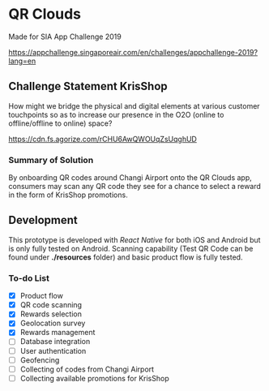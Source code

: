 # QR Clouds

Made for SIA App Challenge 2019

https://appchallenge.singaporeair.com/en/challenges/appchallenge-2019?lang=en

## Challenge Statement KrisShop

How might we bridge the physical and digital elements at various customer touchpoints so as to increase our presence in the O2O (online to offline/offline to online) space?

https://cdn.fs.agorize.com/rCHU6AwQWOUqZsUqghUD

### Summary of Solution

By onboarding QR codes around Changi Airport onto the QR Clouds app, consumers may scan any QR code they see for a chance to select a reward in the form of KrisShop promotions.

## Development

This prototype is developed with *React Native* for both iOS and Android but is only fully tested on Android. Scanning capability (Test QR Code can be found under **./resources** folder) and basic product flow is fully tested. 

### To-do List

- [x] Product flow
- [x] QR code scanning
- [x] Rewards selection
- [x] Geolocation survey
- [x] Rewards management
- [ ] Database integration
- [ ] User authentication
- [ ] Geofencing
- [ ] Collecting of codes from Changi Airport
- [ ] Collecting available promotions for KrisShop